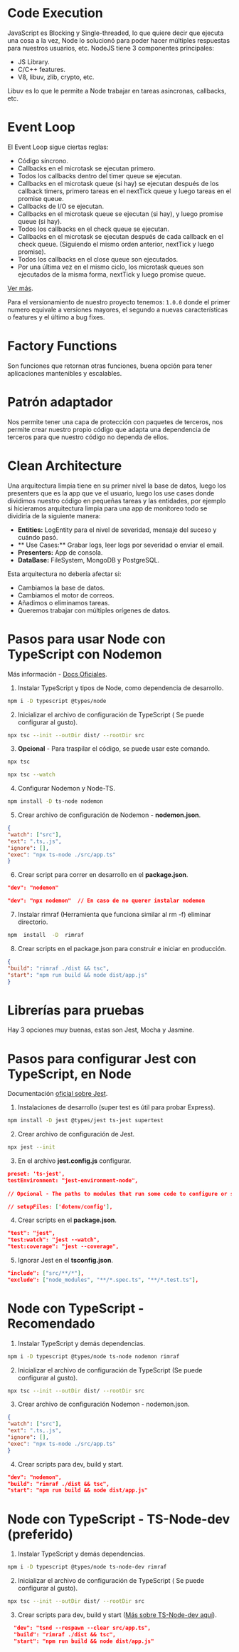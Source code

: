 #  Code Execution

JavaScript es Blocking y Single-threaded, lo que quiere decir que ejecuta una cosa a la vez, Node lo solucionó para poder hacer múltiples respuestas para nuestros usuarios, etc. NodeJS tiene 3 componentes principales:

- JS Library.
- C/C++ features.
- V8, libuv, zlib, crypto, etc.

Libuv es lo que le permite a Node trabajar en tareas asíncronas, callbacks, etc.


#  Event Loop

El Event Loop sigue ciertas reglas:

- Código síncrono.
- Callbacks en el microtask se ejecutan primero.
- Todos los callbacks dentro del timer queue se ejecutan.
- Callbacks en el microtask queue (si hay) se ejecutan después de los callback timers, primero tareas en el nextTick queue y luego tareas en el promise queue.
- Callbacks de I/O se ejecutan.
- Callbacks en el microtask queue se ejecutan (si hay), y luego promise queue (si hay).
- Todos los callbacks en el check queue se ejecutan.
- Callbacks en el microtask se ejecutan después de cada callback en el check queue. (Siguiendo el mismo orden anterior, nextTick y luego promise).
- Todos los callbacks en el close queue son ejecutados.
- Por una última vez en el mismo ciclo, los microtask queues son ejecutados de la misma forma, nextTick y luego promise queue.
  
[Ver más](https://builder.io/blog/visual-guide-to-nodejs-event-loop).

Para el versionamiento de nuestro proyecto tenemos: `1.0.0` donde el primer numero equivale a versiones mayores, el segundo a nuevas características o features y el último a bug fixes.


#  Factory Functions

Son funciones que retornan otras funciones, buena opción para tener aplicaciones mantenibles y escalables.


#  Patrón adaptador

Nos permite tener una capa de protección con paquetes de terceros, nos permite crear nuestro propio código que adapta una dependencia de terceros para que nuestro código no dependa de ellos.


# Clean Architecture

Una arquitectura limpia tiene en su primer nivel la base de datos, luego los presenters que es la app que ve el usuario, luego los use cases donde dividimos nuestro código en pequeñas tareas y las entidades, por ejemplo si hicieramos arquitectura limpia para una app de monitoreo todo se dividiría de la siguiente manera:

- **Entities:** LogEntity para el nivel de severidad, mensaje del suceso y cuándo pasó.
- ** Use Cases:** Grabar logs, leer logs por severidad o enviar el email.
- **Presenters:** App de consola.
- **DataBase:** FileSystem, MongoDB y PostgreSQL.

Esta arquitectura no debería afectar si:

- Cambiamos la base de datos.
- Cambiamos el motor de correos.
- Añadimos o eliminamos tareas.
- Queremos trabajar con múltiples orígenes de datos.


#  Pasos para usar Node con TypeScript con Nodemon

Más información - [Docs Oficiales](https://nodejs.dev/en/learn/nodejs-with-typescript/).

1. Instalar TypeScript y tipos de Node, como dependencia de desarrollo.

```bash
npm i -D typescript @types/node
```

2. Inicializar el archivo de configuración de TypeScript ( Se puede configurar al gusto).

```bash
npx tsc --init --outDir dist/ --rootDir src
```

3.  **Opcional** - Para traspilar el código, se puede usar este comando.

```bash
npx tsc

npx tsc --watch
```

4. Configurar Nodemon y Node-TS.

```bash
npm install -D ts-node nodemon
```

5. Crear archivo de configuración de Nodemon - **nodemon.json**.

```json
{
"watch": ["src"],
"ext": ".ts,.js",
"ignore": [],
"exec": "npx ts-node ./src/app.ts"
}
```

6. Crear script para correr en desarrollo en el **package.json**.

```json
"dev": "nodemon"

"dev": "npx nodemon"  // En caso de no querer instalar nodemon
```

7. Instalar rimraf (Herramienta que funciona similar al rm -f) eliminar directorio.

```bash
npm  install  -D  rimraf
```

8. Crear scripts en el package.json para construir e iniciar en producción.

```json
{
"build": "rimraf ./dist && tsc",
"start": "npm run build && node dist/app.js"
}
```


#  Librerías para pruebas

Hay 3 opciones muy buenas, estas son Jest, Mocha y Jasmine.


#  Pasos para configurar Jest con TypeScript, en Node

Documentación [oficial sobre Jest](https://jestjs.io/docs/getting-started).

1. Instalaciones de desarrollo (super test es útil para probar Express).

```bash
npm install -D jest @types/jest ts-jest supertest
```

2. Crear archivo de configuración de Jest.

```bash
npx jest --init
```

3. En el archivo **jest.config.js** configurar.

```json
preset: 'ts-jest',
testEnvironment: "jest-environment-node",
  
// Opcional - The paths to modules that run some code to configure or set up the testing environment before each test

// setupFiles: ['dotenv/config'],
```

4. Crear scripts en el **package.json**.
```json
"test": "jest",
"test:watch": "jest --watch",
"test:coverage": "jest --coverage",
```

5. Ignorar Jest en el **tsconfig.json**.

```json
"include": ["src/**/*"],
"exclude": ["node_modules", "**/*.spec.ts", "**/*.test.ts"],
```


#  Node con TypeScript - Recomendado

1. Instalar TypeScript y demás dependencias.

```bash
npm i -D typescript @types/node ts-node nodemon rimraf
```

2. Inicializar el archivo de configuración de TypeScript (Se puede configurar al gusto).

```bash
npx tsc --init --outDir dist/ --rootDir src
```

3. Crear archivo de configuración Nodemon - nodemon.json.

```json
{
"watch": ["src"],
"ext": ".ts,.js",
"ignore": [],
"exec": "npx ts-node ./src/app.ts"
}
```

4. Crear scripts para dev, build y start.

```json
"dev": "nodemon",
"build": "rimraf ./dist && tsc",
"start": "npm run build && node dist/app.js"
```


# Node con TypeScript - TS-Node-dev (preferido)

1. Instalar TypeScript y demás dependencias.

```bash
npm i -D typescript @types/node ts-node-dev rimraf
```

2. Inicializar el archivo de configuración de TypeScript ( Se puede configurar al gusto).

```bash
npx tsc --init --outDir dist/ --rootDir src
```

3. Crear scripts para dev, build y start ([Más sobre TS-Node-dev aquí](https://www.npmjs.com/package/ts-node-dev)).

```json
  "dev": "tsnd --respawn --clear src/app.ts",
  "build": "rimraf ./dist && tsc",
  "start": "npm run build && node dist/app.js"
```